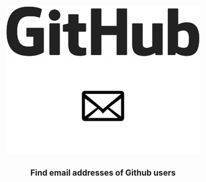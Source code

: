
<h6 align="center">
  <br>
  <a href="https://github.com/rizwansoaib/Github-Email-Finder/"><img src="github.png" alt="Zen"></a>
   <a href="https://github.com/rizwansoaib/Github-Email-Finder/"><img src="mail.png" alt="Zen"></a>

</h6>

<h2 align="center">Find email addresses of Github users</h2>


